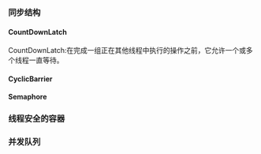 ### 同步结构 

#### CountDownLatch
CountDownLatch:在完成一组正在其他线程中执行的操作之前，它允许一个或多个线程一直等待。
#### CyclicBarrier
#### Semaphore



### 线程安全的容器


### 并发队列
